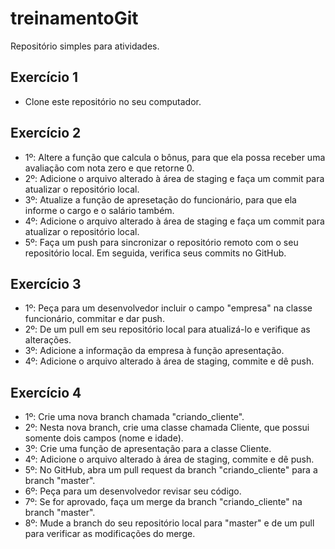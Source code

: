 # treinamentoGit
Repositório simples para atividades.

## Exercício 1
- Clone este repositório no seu computador.

## Exercício 2
- 1º: Altere a função que calcula o bônus, para que ela possa receber uma avaliação com nota zero e que retorne 0.
- 2º: Adicione o arquivo alterado à área de staging e faça um commit para atualizar o repositório local.
- 3º: Atualize a função de apresetação do funcionário, para que ela informe o cargo e o salário também.
- 4º: Adicione o arquivo alterado à área de staging e faça um commit para atualizar o repositório local.
- 5º: Faça um push para sincronizar o repositório remoto com o seu repositório local. Em seguida, verifica seus commits no GitHub.

## Exercício 3
- 1º: Peça para um desenvolvedor incluir o campo "empresa" na classe funcionário, commitar e dar push.
- 2º: De um pull em seu repositório local para atualizá-lo e verifique as alterações.
- 3º: Adicione a informação da empresa à função apresentação.
- 4º: Adicione o arquivo alterado à área de staging, commite e dê push.

## Exercício 4
- 1º: Crie uma nova branch chamada "criando_cliente".
- 2º: Nesta nova branch, crie uma classe chamada Cliente, que possui somente dois campos (nome e idade).
- 3º: Crie uma função de apresentação para a classe Cliente.
- 4º: Adicione o arquivo alterado à área de staging, commite e dê push.
- 5º: No GitHub, abra um pull request da branch "criando_cliente" para a branch "master".
- 6º: Peça para um desenvolvedor revisar seu código.
- 7º: Se for aprovado, faça um merge da branch "criando_cliente" na branch "master".
- 8º: Mude a branch do seu repositório local para "master" e de um pull para verificar as modificações do merge.
